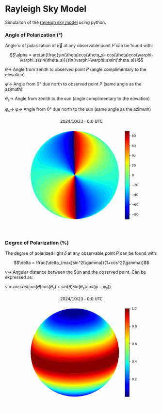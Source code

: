 # Rayleigh Sky Model
Simulaiton of the [rayleigh sky model](https://en.wikipedia.org/wiki/Rayleigh_sky_model) using python.

### Angle of Polarization (°)
Angle $\alpha$ of polarization of $\vec{E}$ at any observable point $P$ can be found with:

<p style="text-align: center;">
$$\alpha = arctan(\frac{sin(\theta)cos(\theta_s)-cos(\theta)cos(\varphi-\varphi_s)sin(\theta_s)}{sin(\varphi-\varphi_s)sin(\theta_s)})$$
</p>

$\theta \to$  Angle from zenith to observed point $P$ (angle 
complimentary to the elevation)

$\varphi \to$ Angle from $0°$ due north to observed point $P$ (same angle as the azimuth)

$\theta_s \to$ Angle from zenith to the sun (angle complimentary to the elevation)

$\varphi_s \to$ $\varphi \to$ Angle from $0°$ due north to the sun (same angle as the azimuth)

![Angle of Polarization](aop.gif)

### Degree of Polarization (%)
The degree of polarized light $\delta$ at any observable point $P$ can be found with:

<p style="text-align: center;">
$$\delta = \frac{\delta_{max}sin^2(\gamma)}{1+cos^2(\gamma)}$$
</p>

$\gamma \to$ Angular distance between the Sun and the observed point. Can be expressed as:

$\gamma = arccos(cos(\theta)cos(\theta_s)+sin(\theta)sin(\theta_s)cos(\varphi-\varphi_s))$

![Degree of Polarization](dop.gif)
